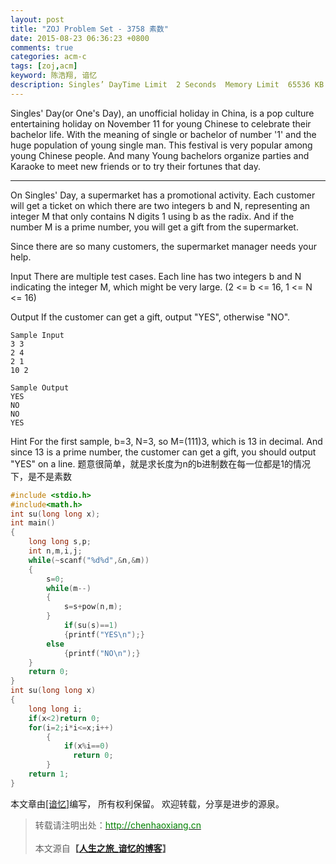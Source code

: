 ```yaml
---
layout: post
title: "ZOJ Problem Set - 3758 素数"
date: 2015-08-23 06:36:23 +0800
comments: true
categories: acm-c
tags: [zoj,acm]
keyword: 陈浩翔, 谙忆
description: Singles’ DayTime Limit  2 Seconds  Memory Limit  65536 KB Singles’ Day(or One’s Day), an unofficial holiday in China, is a pop culture entertaining holiday on November 11 for young Chinese to celeb 
---
```


Singles' Day(or One's Day), an unofficial holiday in China, is a pop culture entertaining holiday on November 11 for young Chinese to celebrate their bachelor life. With the meaning of single or bachelor of number '1' and the huge population of young single man. This festival is very popular among young Chinese people. And many Young bachelors organize parties and Karaoke to meet new friends or to try their fortunes that day. 

<!-- more -->
----------

On Singles' Day, a supermarket has a promotional activity. Each customer will get a ticket on which there are two integers b and N, representing an integer M that only contains N digits 1 using b as the radix. And if the number M is a prime number, you will get a gift from the supermarket. 

Since there are so many customers, the supermarket manager needs your help. 

Input
There are multiple test cases. Each line has two integers b and N indicating the integer M, which might be very large. (2 <= b <= 16, 1 <= N <= 16) 

Output
If the customer can get a gift, output "YES", otherwise "NO". 

```
Sample Input
3 3
2 4
2 1
10 2

Sample Output
YES
NO
NO
YES
```

Hint
For the first sample, b=3, N=3, so M=(111)3, which is 13 in decimal. And since 13 is a prime number, the customer can get a gift, you should output "YES" on a line. 
题意很简单，就是求长度为n的b进制数在每一位都是1的情况下，是不是素数

```c++
#include <stdio.h>
#include<math.h>
int su(long long x);
int main()
{
    long long s,p;
    int n,m,i,j;
    while(~scanf("%d%d",&n,&m))
    {
        s=0;
        while(m--)
        {
            s=s+pow(n,m);
        }
            if(su(s)==1)
            {printf("YES\n");}
        else
            {printf("NO\n");}
    }
    return 0;
}
int su(long long x)
{
    long long i;
    if(x<2)return 0;
    for(i=2;i*i<=x;i++)
        {
            if(x%i==0)
              return 0;
        }
    return 1;
}

```


本文章由<a href="http://chenhaoxiang.cn/">[谙忆]</a>编写， 所有权利保留。 
欢迎转载，分享是进步的源泉。
<blockquote cite='陈浩翔'>
<p background-color='#D3D3D3'>转载请注明出处：<a href='http://chenhaoxiang.cn'><font color="green">http://chenhaoxiang.cn</font></a><br><br>
本文源自<strong>【<a href='http://chenhaoxiang.cn' target='_blank'>人生之旅_谙忆的博客</a>】</strong></p>
</blockquote>
